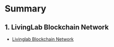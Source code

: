 # Summary

## 1. LivingLab Blockchain Network

* [Livinglab Blockchain Network](1_network/livinglab-node/deployLivingLabNode.md)



